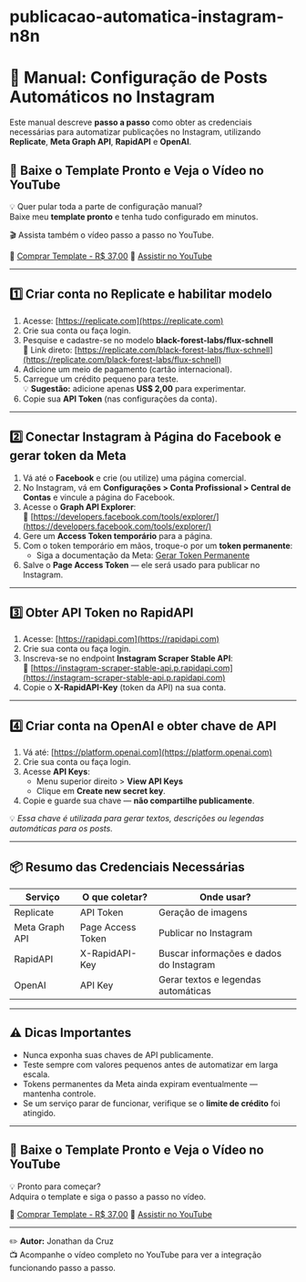 # publicacao-automatica-instagram-n8n


# 📌 Manual: Configuração de Posts Automáticos no Instagram


Este manual descreve **passo a passo** como obter as credenciais necessárias para automatizar publicações no Instagram, utilizando **Replicate**, **Meta Graph API**, **RapidAPI** e **OpenAI**.

## 🎯 Baixe o Template Pronto e Veja o Vídeo no YouTube
💡 Quer pular toda a parte de configuração manual?  
Baixe meu **template pronto** e tenha tudo configurado em minutos.  

🎬 Assista também o vídeo passo a passo no YouTube.

🔗 [Comprar Template - R$ 37,00](https://hotm.art/HDtGfsg) 
🔗 [Assistir no YouTube](https://youtu.be/BRSAI3GOhWc)

---

## 1️⃣ Criar conta no Replicate e habilitar modelo
1. Acesse: [https://replicate.com](https://replicate.com)
2. Crie sua conta ou faça login.
3. Pesquise e cadastre-se no modelo **black-forest-labs/flux-schnell**  
   🔗 Link direto: [https://replicate.com/black-forest-labs/flux-schnell](https://replicate.com/black-forest-labs/flux-schnell)
4. Adicione um meio de pagamento (cartão internacional).
5. Carregue um crédito pequeno para teste.  
   💡 **Sugestão:** adicione apenas **US$ 2,00** para experimentar.
6. Copie sua **API Token** (nas configurações da conta).

---

## 2️⃣ Conectar Instagram à Página do Facebook e gerar token da Meta
1. Vá até o **Facebook** e crie (ou utilize) uma página comercial.
2. No Instagram, vá em **Configurações > Conta Profissional > Central de Contas** e vincule a página do Facebook.
3. Acesse o **Graph API Explorer**:  
   🔗 [https://developers.facebook.com/tools/explorer/](https://developers.facebook.com/tools/explorer/)
4. Gere um **Access Token temporário** para a página.
5. Com o token temporário em mãos, troque-o por um **token permanente**:  
   - Siga a documentação da Meta: [Gerar Token Permanente](https://developers.facebook.com/docs/facebook-login/access-tokens/refreshing)
6. Salve o **Page Access Token** — ele será usado para publicar no Instagram.

---

## 3️⃣ Obter API Token no RapidAPI
1. Acesse: [https://rapidapi.com](https://rapidapi.com)
2. Crie sua conta ou faça login.
3. Inscreva-se no endpoint **Instagram Scraper Stable API**:  
   🔗 [https://instagram-scraper-stable-api.p.rapidapi.com](https://instagram-scraper-stable-api.p.rapidapi.com)
4. Copie o **X-RapidAPI-Key** (token da API) na sua conta.

---

## 4️⃣ Criar conta na OpenAI e obter chave de API
1. Vá até: [https://platform.openai.com](https://platform.openai.com)
2. Crie sua conta ou faça login.
3. Acesse **API Keys**:  
   - Menu superior direito > **View API Keys**  
   - Clique em **Create new secret key**.
4. Copie e guarde sua chave — **não compartilhe publicamente**.

💡 *Essa chave é utilizada para gerar textos, descrições ou legendas automáticas para os posts.*

---

## 📦 Resumo das Credenciais Necessárias
| Serviço              | O que coletar?          | Onde usar? |
|----------------------|------------------------|------------|
| Replicate            | API Token              | Geração de imagens |
| Meta Graph API       | Page Access Token      | Publicar no Instagram |
| RapidAPI             | X-RapidAPI-Key         | Buscar informações e dados do Instagram |
| OpenAI               | API Key                | Gerar textos e legendas automáticas |

---

## ⚠️ Dicas Importantes
- Nunca exponha suas chaves de API publicamente.
- Teste sempre com valores pequenos antes de automatizar em larga escala.
- Tokens permanentes da Meta ainda expiram eventualmente — mantenha controle.
- Se um serviço parar de funcionar, verifique se o **limite de crédito** foi atingido.

---

## 🎯 Baixe o Template Pronto e Veja o Vídeo no YouTube
💡 Pronto para começar?  
Adquira o template e siga o passo a passo no vídeo.

🔗 [Comprar Template - R$ 37,00](https://hotm.art/HDtGfsg) 
🔗 [Assistir no YouTube](https://youtu.be/BRSAI3GOhWc)

---

✏️ **Autor:** Jonathan da Cruz  
📺 Acompanhe o vídeo completo no YouTube para ver a integração funcionando passo a passo.
